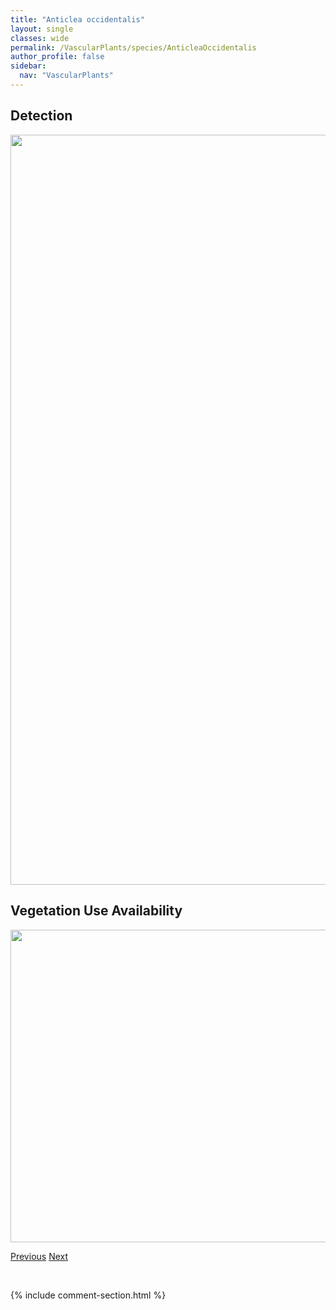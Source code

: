```yaml
---
title: "Anticlea occidentalis"
layout: single
classes: wide
permalink: /VascularPlants/species/AnticleaOccidentalis
author_profile: false
sidebar:
  nav: "VascularPlants"
---
```


<h2>Detection</h2>

<a href="https://drive.google.com/uc?export=view&id=13HYs8e1RH7wsp0UtIaBz0FWPKw-nYDwH">
<img src="https://drive.google.com/uc?export=view&id=13HYs8e1RH7wsp0UtIaBz0FWPKw-nYDwH" height = "1200" width = "800">
</a>


<h2>Vegetation Use Availability</h2>

<a href="https://drive.google.com/uc?export=view&id=1zOOJCZX6UPzip_V9HDUU7qC-2umYYvhe">
<img src="https://drive.google.com/uc?export=view&id=1zOOJCZX6UPzip_V9HDUU7qC-2umYYvhe" height = "500" width = "1000">
</a>


<a href="/DevelopmentWebsite/VascularPlants/species/AnticleaElegans" class="pagination--pager" title="White Camas">Previous</a> <a href="/DevelopmentWebsite/VascularPlants/species/AphyllonFasciculatum" class="pagination--pager" title="Clustered Broomrape">Next</a>

<p>&nbsp;</p>

{% include comment-section.html %}
